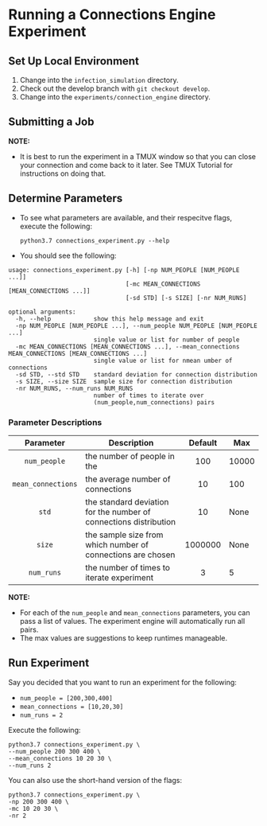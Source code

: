 # Running a Connections Engine Experiment

## Set Up Local Environment
1. Change into the `infection_simulation` directory.
2. Check out the develop branch with `git checkout develop`.
3. Change into the `experiments/connection_engine` directory.

## Submitting a Job

**NOTE:**
- It is best to run the experiment in a TMUX window so that you can close your connection and come back to it later. See TMUX Tutorial for instructions on doing that.

## Determine Parameters

- To see what parameters are available, and their respecitve flags, execute the following:

      python3.7 connections_experiment.py --help

- You should see the following:

```shell
usage: connections_experiment.py [-h] [-np NUM_PEOPLE [NUM_PEOPLE ...]]
                                 [-mc MEAN_CONNECTIONS [MEAN_CONNECTIONS ...]]
                                 [-sd STD] [-s SIZE] [-nr NUM_RUNS]

optional arguments:
  -h, --help            show this help message and exit
  -np NUM_PEOPLE [NUM_PEOPLE ...], --num_people NUM_PEOPLE [NUM_PEOPLE ...]
                        single value or list for number of people
  -mc MEAN_CONNECTIONS [MEAN_CONNECTIONS ...], --mean_connections MEAN_CONNECTIONS [MEAN_CONNECTIONS ...]
                        single value or list for nmean umber of connections
  -sd STD, --std STD    standard deviation for connection distribution
  -s SIZE, --size SIZE  sample size for connection distribution
  -nr NUM_RUNS, --num_runs NUM_RUNS
                        number of times to iterate over
                        (num_people,num_connections) pairs
```

### Parameter Descriptions

| Parameter | Description | Default | Max |
|:-:|---|:-:|---|
| `num_people` | the number of people in the | 100| 10000 |
| `mean_connections` | the average number of connections | 10 |  100 |
|`std` | the standard deviation for the number of connections distribution | 10 | None |
|`size`| the sample size from which number of connections are chosen | 1000000 | None |
|`num_runs`| the number of times to iterate experiment | 3 | 5 |
**NOTE:**
- For each of the `num_people` and `mean_connections` parameters, you can pass a list of values. The experiment engine will automatically run all pairs.
- The max values are suggestions to keep runtimes manageable.


## Run Experiment

Say you decided that you want to run an experiment for the following:
- `num_people = [200,300,400]`
- `mean_connections = [10,20,30]`
- `num_runs = 2`

Execute the following:

    python3.7 connections_experiment.py \
    --num_people 200 300 400 \
    --mean_connections 10 20 30 \
    --num_runs 2 
    
  You can also use the short-hand version of the flags:
  
    python3.7 connections_experiment.py \
    -np 200 300 400 \
    -mc 10 20 30 \
    -nr 2 
